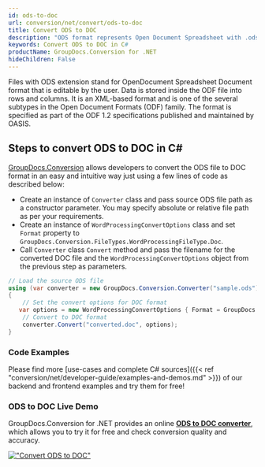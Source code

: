 ```yaml
---
id: ods-to-doc
url: conversion/net/convert/ods-to-doc
title: Convert ODS to DOC
description: "ODS format represents Open Document Spreadsheet with .ods extension. Learn how to convert ODS to DOC file programmatically in C# language using GroupDocs.Conversion for .NET library."
keywords: Convert ODS to DOC in C#
productName: GroupDocs.Conversion for .NET
hideChildren: False
---
```


Files with ODS extension stand for OpenDocument Spreadsheet Document format that is editable by the user. Data is stored inside the ODF file into rows and columns. It is an XML-based format and is one of the several subtypes in the Open Document Formats (ODF) family. The format is specified as part of the ODF 1.2 specifications published and maintained by OASIS.

## Steps to convert ODS to DOC in C#

[GroupDocs.Conversion](https://products.groupdocs.com/conversion/net) allows developers to convert the ODS file to DOC format in an easy and intuitive way just using a few lines of code as described below:

* Create an instance of `Converter` class and pass source ODS file path as a constructor parameter. You may specify absolute or relative file path as per your requirements. 
* Create an instance of `WordProcessingConvertOptions` class and set `Format` property to `GroupDocs.Conversion.FileTypes.WordProcessingFileType.Doc`.
* Call `Converter` class `Convert` method and pass the filename for the converted DOC file and the `WordProcessingConvertOptions` object from the previous step as parameters.

```csharp
// Load the source ODS file
using (var converter = new GroupDocs.Conversion.Converter("sample.ods"))
{
    // Set the convert options for DOC format
   var options = new WordProcessingConvertOptions { Format = GroupDocs.Conversion.FileTypes.WordProcessingFileType.Doc };
    // Convert to DOC format
    converter.Convert("converted.doc", options);
}
```

### Code Examples

Please find more [use-cases and complete C# sources]({{< ref "conversion/net/developer-guide/examples-and-demos.md" >}}) of our backend and frontend examples and try them for free!

### ODS to DOC Live Demo

GroupDocs.Conversion for .NET provides an online [**ODS to DOC converter**](https://products.groupdocs.app/conversion/ods-to-doc), which allows you to try it for free and check conversion quality and accuracy.

[!["Convert ODS to DOC"](conversion/net/images/convert-to-doc/convert-ods-to-doc.png)](https://products.groupdocs.app/conversion/ods-to-doc)